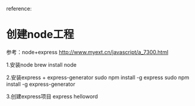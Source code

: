 reference:

# 创建node工程
参考：node+express
http://www.myext.cn/javascript/a_7300.html

1.安装node
brew install node  

2.安装express + express-generator
sudo npm install -g express
sudo npm install -g express-generator

3.创建express项目
express helloword

